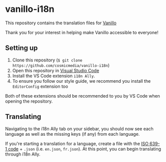 # vanillo-i18n

This repository contains the translation files for [Vanillo](https://vanillo.tv)

Thank you for your interest in helping make Vanillo accessible to everyone!

## Setting up

1. Clone this repository (`$ git clone https://github.com/cosmicmedia/vanillo-i18n`)
2. Open this repository in [Visual Studio Code](https://code.visualstudio.com)
3. Install the VS Code extension `i18n Ally`.
4. To ensure you follow our style guide, we recommend you install the `EditorConfig` extension too

Both of these extensions should be recommended to you by VS Code when opening the repository.

## Translating

Navigating to the i18n Ally tab on your sidebar, you should now see each language as well as the missing keys (if any) from each language.

If you're starting a translation for a language, create a file with the [ISO 639-1 code](https://en.wikipedia.org/wiki/List_of_ISO_639_language_codes) + `.json` (i.e. `en.json`, `fr.json`). At this point, you can begin translating through i18n Ally.
